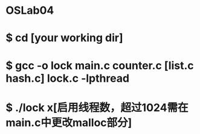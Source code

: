 # OSLab04
# $ cd [your working dir]
# $ gcc -o lock main.c counter.c [list.c hash.c] lock.c -lpthread
# $ ./lock x[启用线程数，超过1024需在main.c中更改malloc部分]
